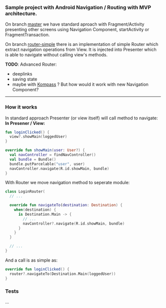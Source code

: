 ### Sample project with Android Navigation / Routing with MVP architecture.

On branch [master](https://github.com/SparingSoftware/Android-Router "master") we have standard aproach with Fragment/Activity presenting other screens using Navigation Component, startActivity or FragmentTransaction.

On branch [router-simple](https://github.com/SparingSoftware/Android-Router/tree/simple-router "router-simple") there is an  implementation of simple Router which extract navigation operations from View. It is injected into Presenter which is able to navigate without calling view's methods.

**TODO**: Advanced Router:
- deeplinks
- saving state
- maybe with [Kompass](https://github.com/sellmair/kompass "Kompass") ? But how would it work with new Navigation Component?


---

### How it works

In standard approach Presenter (or view itself) will call method to navigate:
**In Presener / View:**
```kotlin
fun loginClicked() {
  view?.showMain(loggedUser)
}
```
```kotlin
override fun showMain(user: User?) {
  val navController = findNavController()
  val bundle = Bundle()
  bundle.putParcelable("user", user)
  navController.navigate(R.id.showMain, bundle)
}
```

With Router we move navigation method to seperate module:
```kotlin
class LoginRouter(
  // ...

  override fun navigateTo(destination: Destination) {
    when(destination) {
      is Destination.Main -> {
        // ...
        navController?.navigate(R.id.showMain, bundle)
      }
    }
  }

  // ...
}
```
And a call is as simple as:
```kotlin
override fun loginClicked() {
  router?.navigateTo(Destination.Main(loggedUser))
}
```

### Tests
...
